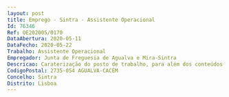 ```yaml
--- 
layout: post
title: Emprego - Sintra - Assistente Operacional
Id: 76346
Ref: OE202005/0170
DataAbertura: 2020-05-11
DataFecho: 2020-05-22
Trabalho: Assistente Operacional
Empregador: Junta de Freguesia de Agualva e Mira-Sintra
Descricao: Caraterização do posto de trabalho, para além dos conteúdos funcionais legalmenteprevistos, de natureza executiva, de carater manual ou mecânico, enquadradas em diretivas geraisbem definidas e com graus de complexidade variáveis  Execução de tarefas de apoio elementares,indispensáveis ao funcionamento dos órgãos e serviços podendo comportar esforço físico, incluindoespecificamente experiência e conhecimento em 15.1 — Apoio ao Núcleo de Espaço Público 15.1.1 — Recolha de resíduos urbanos, monos, verdes ou entulho depositado em redor deEcopontos ou no espaço público, colocação em viatura ligeira de caixa aberta ou em contentores,com o posterior depósito em local definido para o efeito, podendo incluir a condução da viaturaligeira de caixa aberta.15.1.2 — Identificação de locais com deposição de resíduos no espaço público.15.1.3 — Ações de sensibilização e identificação de autores dos depósitos de resíduos, emcolaboração com as autoridades policiais.15.2 — Apoio à Ação Social 15.2.1 — Atendimento aos utentes da Ação Social da Junta de Freguesia.15.2.2 — Receção, arrumação e distribuição de produtos alimentares e outros.15.2.3 — Limpeza das instalações da Junta de Freguesia.
CodigoPostal: 2735-054 AGUALVA-CACÉM
Concelho: Sintra
Distrito: Lisboa
--- 
```


